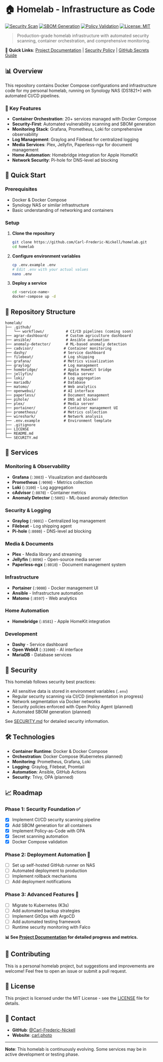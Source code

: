 # 🏠 Homelab - Infrastructure as Code

[![Security Scan](https://github.com/Carl-Frederic-Nickell/homelab/actions/workflows/security-scan.yml/badge.svg)](https://github.com/Carl-Frederic-Nickell/homelab/actions/workflows/security-scan.yml)
[![SBOM Generation](https://github.com/Carl-Frederic-Nickell/homelab/actions/workflows/sbom-generation.yml/badge.svg)](https://github.com/Carl-Frederic-Nickell/homelab/actions/workflows/sbom-generation.yml)
[![Policy Validation](https://github.com/Carl-Frederic-Nickell/homelab/actions/workflows/policy-validation.yml/badge.svg)](https://github.com/Carl-Frederic-Nickell/homelab/actions/workflows/policy-validation.yml)
[![License: MIT](https://img.shields.io/badge/License-MIT-yellow.svg)](https://opensource.org/licenses/MIT)

> Production-grade homelab infrastructure with automated security scanning, container orchestration, and comprehensive monitoring.

**🔗 Quick Links**: [Project Documentation](docs/PROJECT.md) | [Security Policy](SECURITY.md) | [GitHub Secrets Guide](docs/GITHUB_SECRETS.md)

## 📊 Overview

This repository contains Docker Compose configurations and infrastructure code for my personal homelab, running on Synology NAS (DS1821+) with automated CI/CD pipelines.

### 🎯 Key Features

- **Container Orchestration**: 20+ services managed with Docker Compose
- **Security-First**: Automated vulnerability scanning and SBOM generation
- **Monitoring Stack**: Grafana, Prometheus, Loki for comprehensive observability
- **Log Management**: Graylog and Filebeat for centralized logging
- **Media Services**: Plex, Jellyfin, Paperless-ngx for document management
- **Home Automation**: Homebridge integration for Apple HomeKit
- **Network Security**: Pi-hole for DNS-level ad blocking

## 🚀 Quick Start

### Prerequisites

- Docker & Docker Compose
- Synology NAS or similar infrastructure
- Basic understanding of networking and containers

### Setup

1. **Clone the repository**
   ```bash
   git clone https://github.com/Carl-Frederic-Nickell/homelab.git
   cd homelab
   ```

2. **Configure environment variables**
   ```bash
   cp .env.example .env
   # Edit .env with your actual values
   nano .env
   ```

3. **Deploy a service**
   ```bash
   cd <service-name>
   docker-compose up -d
   ```

## 📂 Repository Structure

```
homelab/
├── .github/
│   └── workflows/          # CI/CD pipelines (coming soon)
├── agrar-dashboard/        # Custom agriculture dashboard
├── ansible/                # Ansible automation
├── anomaly-detector/       # ML-based anomaly detection
├── cadvisor/              # Container monitoring
├── dashy/                 # Service dashboard
├── filebeat/              # Log shipping
├── grafana/               # Metrics visualization
├── graylog/               # Log management
├── homebridge/            # Apple HomeKit bridge
├── jellyfin/              # Media server
├── loki/                  # Log aggregation
├── mariadb/               # Database
├── matomo/                # Web analytics
├── openwebui/             # AI interface
├── paperless/             # Document management
├── pihole/                # DNS ad blocker
├── plex/                  # Media server
├── portainer/             # Container management UI
├── prometheus/            # Metrics collection
├── wireshark/             # Network analysis
├── .env.example           # Environment template
├── .gitignore
├── LICENSE
├── README.md
└── SECURITY.md
```

## 🔧 Services

### Monitoring & Observability
- **Grafana** (`:3003`) - Visualization and dashboards
- **Prometheus** (`:9090`) - Metrics collection
- **Loki** (`:3100`) - Log aggregation
- **cAdvisor** (`:8070`) - Container metrics
- **Anomaly Detector** (`:5005`) - ML-based anomaly detection

### Security & Logging
- **Graylog** (`:9001`) - Centralized log management
- **Filebeat** - Log shipping agent
- **Pi-hole** (`:8080`) - DNS-level ad blocking

### Media & Documents
- **Plex** - Media library and streaming
- **Jellyfin** (`:8096`) - Open-source media server
- **Paperless-ngx** (`:8010`) - Document management system

### Infrastructure
- **Portainer** (`:9000`) - Docker management UI
- **Ansible** - Infrastructure automation
- **Matomo** (`:8597`) - Web analytics

### Home Automation
- **Homebridge** (`:8581`) - Apple HomeKit integration

### Development
- **Dashy** - Service dashboard
- **Open WebUI** (`:31000`) - AI interface
- **MariaDB** - Database services

## 🔐 Security

This homelab follows security best practices:

- All sensitive data is stored in environment variables (`.env`)
- Regular security scanning via CI/CD (implementation in progress)
- Network segmentation via Docker networks
- Security policies enforced with Open Policy Agent (planned)
- Automated SBOM generation (planned)

See [SECURITY.md](./SECURITY.md) for detailed security information.

## 🛠️ Technologies

- **Container Runtime**: Docker & Docker Compose
- **Orchestration**: Docker Compose (Kubernetes planned)
- **Monitoring**: Prometheus, Grafana, Loki
- **Logging**: Graylog, Filebeat, Promtail
- **Automation**: Ansible, GitHub Actions
- **Security**: Trivy, OPA (planned)

## 📈 Roadmap

### Phase 1: Security Foundation ✅
- [x] Implement CI/CD security scanning pipeline
- [x] Add SBOM generation for all containers
- [x] Implement Policy-as-Code with OPA
- [x] Secret scanning automation
- [x] Docker Compose validation

### Phase 2: Deployment Automation 🚧
- [ ] Set up self-hosted GitHub runner on NAS
- [ ] Automated deployment to production
- [ ] Implement rollback mechanisms
- [ ] Add deployment notifications

### Phase 3: Advanced Features 📅
- [ ] Migrate to Kubernetes (K3s)
- [ ] Add automated backup strategies
- [ ] Implement GitOps with ArgoCD
- [ ] Add automated testing framework
- [ ] Runtime security monitoring with Falco

**📊 See [Project Documentation](docs/PROJECT.md) for detailed progress and metrics.**

## 🤝 Contributing

This is a personal homelab project, but suggestions and improvements are welcome! Feel free to open an issue or submit a pull request.

## 📝 License

This project is licensed under the MIT License - see the [LICENSE](LICENSE) file for details.

## 📧 Contact

- **GitHub**: [@Carl-Frederic-Nickell](https://github.com/Carl-Frederic-Nickell)
- **Website**: [carl.photo](https://www.carl.photo)

---

**Note**: This homelab is continuously evolving. Some services may be in active development or testing phase.
